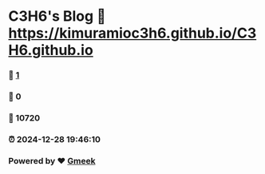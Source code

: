 # C3H6's Blog :link: https://kimuramioc3h6.github.io/C3H6.github.io 
### :page_facing_up: [1](https://kimuramioc3h6.github.io/C3H6.github.io/tag.html) 
### :speech_balloon: 0 
### :hibiscus: 10720 
### :alarm_clock: 2024-12-28 19:46:10 
### Powered by :heart: [Gmeek](https://github.com/Meekdai/Gmeek)
